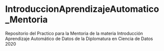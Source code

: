 # IntroduccionAprendizajeAutomatico_Mentoria
Repositorio del Practico para la Mentoria de la materia Introducción Aprendizaje Automático de Datos de la Diplomatura en Ciencia de Datos 2020
